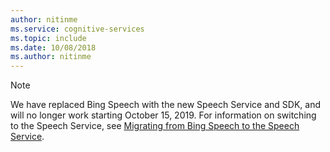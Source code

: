 ```yaml
---
author: nitinme
ms.service: cognitive-services
ms.topic: include
ms.date: 10/08/2018
ms.author: nitinme
---
```

> [!NOTE]
> We have replaced Bing Speech with the new Speech Service and SDK, and will no longer work starting October 15, 2019. For information on switching to the Speech Service, see [Migrating from Bing Speech to the Speech Service](../articles/cognitive-services/speech-service/how-to-migrate-from-bing-speech.md).
